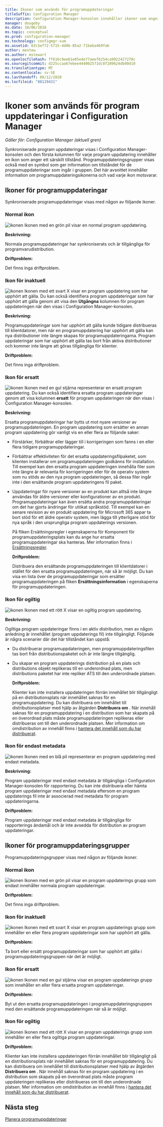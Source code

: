 ```yaml
---
title: Ikoner som används för programuppdateringar
titleSuffix: Configuration Manager
description: Configuration Manager-konsolen innehåller ikoner som anger ett tillstånd för den synkroniserade uppdateringen eller program uppdaterings gruppen.
manager: dougeby
ms.date: 10/06/2016
ms.topic: conceptual
ms.prod: configuration-manager
ms.technology: configmgr-sum
ms.assetid: 63c5ef72-5715-4d86-85a2-71beba469fab
author: mestew
ms.author: mstewart
ms.openlocfilehash: ff616c9ee61e85e4e77aeef6254ca9922427270c
ms.sourcegitcommit: d225ccaa67ebee444002571dc8f289624db80d10
ms.translationtype: MT
ms.contentlocale: sv-SE
ms.lasthandoff: 08/12/2020
ms.locfileid: "88129431"
---
```

# <a name="icons-used-for-software-updates-in-configuration-manager"></a>Ikoner som används för program uppdateringar i Configuration Manager

*Gäller för: Configuration Manager (aktuell gren)*

Synkroniserade program uppdateringar visas i Configuration Manager-konsolen och den första kolumnen för varje program uppdatering innehåller en ikon som anger ett särskilt tillstånd. Programuppdateringsgrupper visas också med en symbol som ger information om tillståndet för de programuppdateringar som ingår i gruppen. Det här avsnittet innehåller information om programuppdateringsikonerna och vad varje ikon motsvarar.  

## <a name="icons-for-software-updates"></a>Ikoner för programuppdateringar  
 Synkroniserade programuppdateringar visas med någon av följande ikoner.  

### <a name="normal-icon"></a>Normal ikon  
 ![ikonen](../media/Normal.jpg "Normal ikon") Ikonen med en grön pil visar en normal program uppdatering.  

 **Beskrivning:**  

 Normala programuppdateringar har synkroniserats och är tillgängliga för programvarudistribution.  

 **Driftproblem:**  

 Det finns inga driftproblem.  

### <a name="expired-icon"></a>Ikon för inaktuell  
 ![ikonen](../media/Expired.jpg "Utgången ikon") Ikonen med ett svart X visar en program uppdatering som har upphört att gälla. Du kan också identifiera program uppdateringar som har upphört att gälla genom att visa den **Utgångna** kolumnen för program uppdateringen när den visas i Configuration Manager-konsolen.  

 **Beskrivning:**  

 Programuppdateringar som har upphört att gälla kunde tidigare distribueras till klientdatorer, men när en programuppdatering har upphört att gälla kan nya distributioner inte längre skapas för programuppdateringarna. Program uppdateringar som har upphört att gälla tas bort från aktiva distributioner och kommer inte längre att göras tillgängliga för klienter.  

 **Driftproblem:**  

 Det finns inga driftproblem.

### <a name="superseded-icon"></a>Ikon för ersatt  
 ![ikonen](../media/Superseded.jpg "Ersatt ikon") Ikonen med en gul stjärna representerar en ersatt program uppdatering. Du kan också identifiera ersatta program uppdateringar genom att visa kolumnen **ersatt** för program uppdateringen när den visas i Configuration Manager-konsolen.  

 **Beskrivning:**  

 Ersatta programuppdateringar har bytts ut mot nyare versioner av programuppdateringen. En program uppdatering som ersätter en annan program uppdatering gör vanligt vis en eller flera av följande saker:  

- Förstärker, förbättrar eller lägger till i korrigeringen som fanns i en eller flera tidigare programuppdateringar.  

- Förbättrar effektiviteten för det ersatta uppdateringsfilpaketet, som klienten installerar om programuppdateringen godkänns för installation. Till exempel kan den ersatta program uppdateringen innehålla filer som inte längre är relevanta för korrigeringen eller för de operativ system som nu stöds av den nya program uppdateringen, så dessa filer ingår inte i den ersättande program uppdateringens fil paket.  

- Uppdateringar för nyare versioner av en produkt kan alltså inte längre användas för äldre versioner eller konfigurationer av en produkt. Programuppdateringar kan även ersätta andra programuppdateringar om det har gjorts ändringar för utökat språkstöd. Till exempel kan en senare revision av en produkt uppdatering för Microsoft 365 appar ta bort stöd för ett äldre operativ system, men lägga till ytterligare stöd för nya språk i den ursprungliga program uppdaterings versionen.  

  På fliken Ersättningsregler i egenskaperna för Komponent för programuppdateringsplats kan du ange hur ersatta programuppdateringar ska hanteras. Mer information finns i [Ersättningsregler](../plan-design/plan-for-software-updates.md#BKMK_SupersedenceRules).  

  **Driftproblem:**  

  Distribuera den ersättande programuppdateringen till klientdatorer i stället för den ersatta programuppdateringen, när så är möjligt. Du kan visa en lista över de programuppdateringar som ersätter programuppdateringen på fliken **Ersättningsinformation** i egenskaperna för programuppdateringen.  

### <a name="invalid-icon"></a>Ikon för ogiltig  
 ![ikonen](../media/Invalid.jpg "Ogiltig ikon") Ikonen med ett rött X visar en ogiltig program uppdatering.  

 **Beskrivning:**  

 Ogiltiga program uppdateringar finns i en aktiv distribution, men av någon anledning är innehållet (program uppdaterings fil) inte tillgängligt. Följande är några scenarier där det här tillståndet kan uppstå:  

- Du distribuerar programuppdateringen, men programuppdateringsfilen tas bort från distributionspaketet och är inte längre tillgänglig.  

- Du skapar en program uppdaterings distribution på en plats och distributions objekt replikeras till en underordnad plats, men distributions paketet har inte repliker ATS till den underordnade platsen.  

  **Driftproblem:**  

  Klienter kan inte installera uppdateringen förrän innehållet blir tillgängligt på en distributionsplats när innehållet saknas för en programuppdatering. Du kan distribuera om innehållet till distributionsplatser med hjälp av åtgärden **Distribuera om** . När innehåll saknas för en programuppdatering i en distribution som har skapats på en överordnad plats måste programuppdateringen replikeras eller distribueras om till den underordnade platsen. Mer information om omdistribution av innehåll finns i [hantera det innehåll som du har distribuerat](../../core/servers/deploy/configure/deploy-and-manage-content.md#bkmk_manage).  

### <a name="metadata-only-icon"></a>Ikon för endast metadata
 ![ikonen](../media/MetadataOnly.png "Ikon för endast metadata") Ikonen med en blå pil representerar en program uppdatering med endast metadata.

 **Beskrivning:**  

 Program uppdateringar med endast metadata är tillgängliga i Configuration Manager-konsolen för rapportering. Du kan inte distribuera eller hämta program uppdateringar med endast metadata eftersom en program uppdaterings fil inte är associerad med metadata för program uppdateringarna.  

 **Driftproblem:**  

 Program uppdateringar med endast metadata är tillgängliga för rapporterings ändamål och är inte avsedda för distribution av program uppdateringar.  

## <a name="icons-for-software-update-groups"></a>Ikoner för programuppdateringsgrupper  
 Programuppdateringsgrupper visas med någon av följande ikoner.  

### <a name="normal-icon"></a>Normal ikon  
 ![ikonen](../media/Normal.jpg "Normal ikon") Ikonen med en grön pil visar en program uppdaterings grupp som endast innehåller normala program uppdateringar.  

 **Driftproblem:**  

 Det finns inga driftproblem.  

### <a name="expired-icon"></a>Ikon för inaktuell  
 ![ikonen](../media/Expired.jpg "Utgången ikon") Ikonen med ett svart X visar en program uppdaterings grupp som innehåller en eller flera program uppdateringar som har upphört att gälla.  

 **Driftproblem:**  

 Ta bort eller ersätt programuppdateringar som har upphört att gälla i programuppdateringsgruppen när det är möjligt.  

### <a name="superseded-icon"></a>Ikon för ersatt  
 ![ikonen](../media/Superseded.jpg "Ersatt ikon") Ikonen med en gul stjärna visar en program uppdaterings grupp som innehåller en eller flera ersatta program uppdateringar.  

 **Driftproblem:**  

 Byt ut den ersatta programuppdateringen i programuppdateringsgruppen med den ersättande programuppdateringen när så är möjligt.  

### <a name="invalid-icon"></a>Ikon för ogiltig  
 ![ikonen](../media/Invalid.jpg "Ogiltig ikon") Ikonen med ett rött X visar en program uppdaterings grupp som innehåller en eller flera ogiltiga program uppdateringar.  

 **Driftproblem:**  

 Klienter kan inte installera uppdateringen förrän innehållet blir tillgängligt på en distributionsplats när innehållet saknas för en programuppdatering. Du kan distribuera om innehållet till distributionsplatser med hjälp av åtgärden **Distribuera om** . När innehåll saknas för en program uppdatering i en distribution som skapats på en överordnad plats måste program uppdateringen replikeras eller distribueras om till den underordnade platsen. Mer information om omdistribution av innehåll finns i [hantera det innehåll som du har distribuerat](../../core/servers/deploy/configure/deploy-and-manage-content.md#bkmk_manage).  


## <a name="next-steps"></a>Nästa steg 

[Planera programuppdateringar](../plan-design/plan-for-software-updates.md)